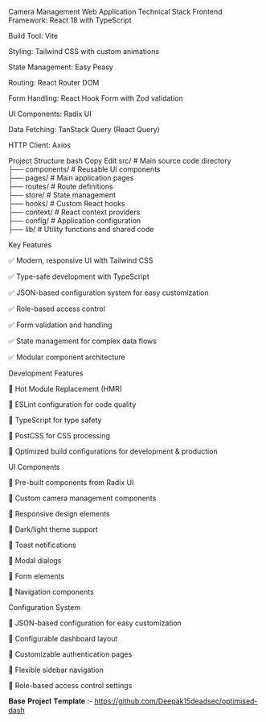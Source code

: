 Camera Management Web Application
Technical Stack
Frontend Framework: React 18 with TypeScript

Build Tool: Vite

Styling: Tailwind CSS with custom animations

State Management: Easy Peasy

Routing: React Router DOM

Form Handling: React Hook Form with Zod validation

UI Components: Radix UI

Data Fetching: TanStack Query (React Query)

HTTP Client: Axios

Project Structure
bash
Copy
Edit
src/                   # Main source code directory  
├── components/        # Reusable UI components  
├── pages/             # Main application pages  
├── routes/            # Route definitions  
├── store/             # State management  
├── hooks/             # Custom React hooks  
├── context/           # React context providers  
├── config/            # Application configuration  
├── lib/               # Utility functions and shared code  

Key Features

✅ Modern, responsive UI with Tailwind CSS

✅ Type-safe development with TypeScript

✅ JSON-based configuration system for easy customization

✅ Role-based access control

✅ Form validation and handling

✅ State management for complex data flows

✅ Modular component architecture


Development Features

🔹 Hot Module Replacement (HMR)

🔹 ESLint configuration for code quality

🔹 TypeScript for type safety

🔹 PostCSS for CSS processing

🔹 Optimized build configurations for development & production

UI Components

🎨 Pre-built components from Radix UI

🎨 Custom camera management components

🎨 Responsive design elements

🎨 Dark/light theme support

🎨 Toast notifications

🎨 Modal dialogs

🎨 Form elements

🎨 Navigation components


Configuration System

🔧 JSON-based configuration for easy customization

🔧 Configurable dashboard layout

🔧 Customizable authentication pages

🔧 Flexible sidebar navigation

🔧 Role-based access control settings


𝐁𝐚𝐬𝐞 𝐏𝐫𝐨𝐣𝐞𝐜𝐭 𝐓𝐞𝐦𝐩𝐥𝐚𝐭𝐞 :- https://github.com/Deepak15deadsec/optimised-dash
